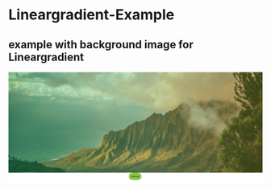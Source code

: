 # Lineargradient-Example
## example with background image for Lineargradient
![Alt text](screenshot.png?raw=true "Title")